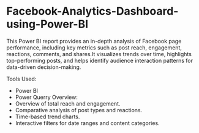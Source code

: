 # Facebook-Analytics-Dashboard-using-Power-BI
This Power BI report provides an in-depth analysis of Facebook page performance, including key metrics such as post reach, engagement, reactions, comments, and shares.It visualizes trends over time, highlights top-performing posts, and helps identify audience interaction patterns for data-driven decision-making.

Tools Used:
- Power BI
- Power Querry
Overview:
- Overview of total reach and engagement.
- Comparative analysis of post types and reactions.
- Time-based trend charts.
- Interactive filters for date ranges and content categories.


